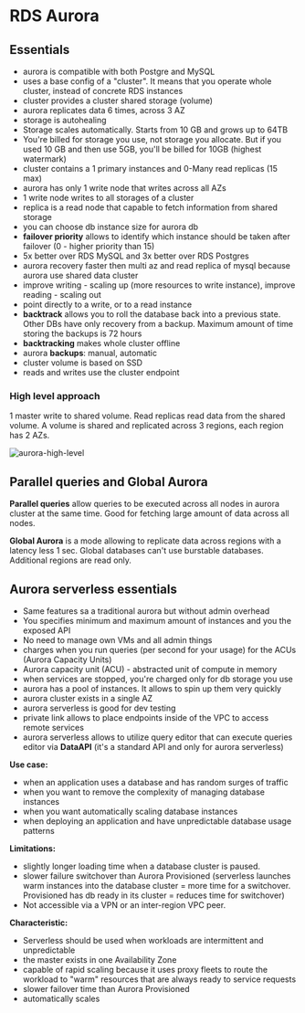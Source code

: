 # RDS Aurora

## Essentials

- aurora is compatible with both Postgre and MySQL
- uses a base config of a "cluster". It means that you operate whole cluster, instead of concrete RDS instances
- cluster provides a cluster shared storage (volume)
- aurora replicates data 6 times, across 3 AZ
- storage is autohealing
- Storage scales automatically. Starts from 10 GB and grows up to 64TB
- You're billed for storage you use, not storage you allocate. But if you used 10 GB and then use 5GB, you'll be billed for 10GB (highest watermark)
- cluster contains a 1 primary instances and 0-Many read replicas (15 max)
- aurora has only 1 write node that writes across all AZs
- 1 write node writes to all storages of a cluster
- replica is a read node that capable to fetch information from shared storage
- you can choose db instance size for aurora db
- **failover priority** allows to identify which instance should be taken after failover (0 - higher priority than 15)
- 5x better over RDS MySQL and 3x better over RDS Postgres
- aurora recovery faster then multi az and read replica of mysql because aurora use shared data cluster
- improve writing - scaling up (more resources to write instance), improve reading - scaling out
- point directly to a write, or to a read instance
- **backtrack** allows you to roll the database back into a previous state. Other DBs have only recovery from a backup. Maximum amount of time storing the backups is 72 hours
- **backtracking** makes whole cluster offline
- aurora **backups**: manual, automatic
- cluster volume is based on SSD
- reads and writes use the cluster endpoint

### High level approach

1 master write to shared volume. Read replicas read data from the shared volume. A volume is shared and replicated across 3 regions, each region has 2 AZs.

![aurora-high-level](./images/aurora-high-level.png)

## Parallel queries and Global Aurora

**Parallel queries** allow queries to be executed across all nodes in aurora cluster at the same time. Good for fetching large amount of data across all nodes.

**Global Aurora** is a mode allowing to replicate data across regions with a latency less 1 sec. Global databases can't use burstable databases. Additional regions are read only.

## Aurora serverless essentials

- Same features sa a traditional aurora but without admin overhead
- You specifies minimum and maximum amount of instances and you the exposed API
- No need to manage own VMs and all admin things
- charges when you run queries (per second for your usage) for the ACUs (Aurora Capacity Units) 
- Aurora capacity unit (ACU) - abstracted unit of compute in memory
- when services are stopped, you're charged only for db storage you use
- aurora has a pool of instances. It allows to spin up them very quickly
- aurora cluster exists in a single AZ
- aurora serverless is good for dev testing
- private link allows to place endpoints inside of the VPC to access remote services
- aurora serverless allows to utilize query editor that can execute queries editor via **DataAPI** (it's a standard API and only for aurora serverless)

**Use case:**
- when an application uses a database and has random surges of traffic
- when you want to remove the complexity of managing database instances
- when you want automatically scaling database instances
- when deploying an application and have unpredictable database usage patterns

**Limitations:**
- slightly longer loading time when a database cluster is paused.
- slower failure switchover than Aurora Provisioned (serverless launches warm instances into the database cluster = more time for a switchover. Provisioned has db ready in its cluster = reduces time for switchover)
- Not accessible via a VPN or an inter-region VPC peer.

**Characteristic:**
- Serverless should be used when workloads are intermittent and unpredictable
- the master exists in one Availability Zone
- capable of rapid scaling because it uses proxy fleets to route the workload to "warm" resources that are always ready to service requests
- slower failover time than Aurora Provisioned
- automatically scales
